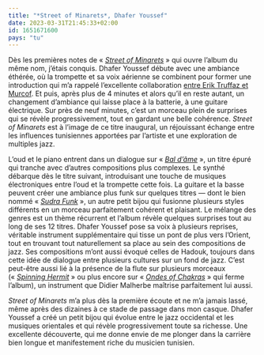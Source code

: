 ```yaml
---
title: "*Street of Minarets*, Dhafer Youssef"
date: 2023-03-31T21:45:33+02:00
id: 1651671600 
pays: "tu"
---
```


Dès les premières notes de « [*Street of Minarets*](https://www.youtube.com/watch?v=IJ4PnzgdzfI) » qui ouvre l’album du même nom, j’étais conquis. Dhafer Youssef débute avec une ambiance éthérée, où la trompette et sa voix aérienne se combinent pour former une introduction qui m’a rappelé l’excellente collaboration [entre Erik Truffaz et Murcof](https://www.youtube.com/watch?v=ouHQBJry-s8). Et puis, après plus de 4 minutes et alors qu’il en reste autant, un changement d’ambiance qui laisse place à la batterie, à une guitare électrique. Sur près de neuf minutes, c’est un morceau plein de surprises qui se révèle progressivement, tout en gardant une belle cohérence. *Street of Minarets* est à l’image de ce titre inaugural, un réjouissant échange entre les influences tunisiennes apportées par l’artiste et une exploration de multiples jazz. 

L’oud et le piano entrent dans un dialogue sur « [*Bal d’âme*](https://www.youtube.com/watch?v=pRuZ3vobs00) », un titre épuré qui tranche avec d’autres compositions plus complexes. Le synthé débarque dès le titre suivant, introduisant une touche de musiques électroniques entre l’oud et la trompette cette fois. La guitare et la basse peuvent créer une ambiance plus funk sur quelques titres — dont le bien nommé « [*Sudra Funk*](https://www.youtube.com/watch?v=GXU9oaPBsbM) », un autre petit bijou qui fusionne plusieurs styles différents en un morceau parfaitement cohérent et plaisant. Le mélange des genres est un thème récurrent et l’album révèle quelques surprises tout au long de ses 12 titres. Dhafer Youssef pose sa voix à plusieurs reprises, véritable instrument supplémentaire qui tisse un pont de plus vers l’Orient, tout en trouvant tout naturellement sa place au sein des compositions de jazz. Ses compositions m’ont aussi évoqué celles de Hadouk, toujours dans cette idée de dialogue entre plusieurs cultures sur un fond de jazz. C’est peut-être aussi lié à la présence de la flute sur plusieurs morceaux (« [*Spinning Hermit*](https://www.youtube.com/watch?v=Sxa61tjjR6c) » ou plus encore sur « [*Ondes of Chakras*](https://www.youtube.com/watch?v=0hln3DQPAi8) » qui ferme l’album), un instrument que Didier Malherbe maîtrise parfaitement lui aussi.

*Street of Minarets* m’a plus dès la première écoute et ne m’a jamais lassé, même après des dizaines à ce stade de passage dans mon casque. Dhafer Youssef a créé un petit bijou qui évolue entre le jazz occidental et les musiques orientales et qui révèle progressivement toute sa richesse. Une excellente découverte, qui me donne envie de me plonger dans la carrière bien longue et manifestement riche du musicien tunisien.
